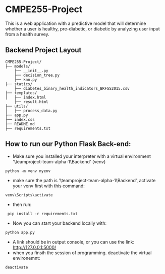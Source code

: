 # CMPE255-Project
This is a web application with a predictive model that will determine whether a user is healthy, pre-diabetic, or diabetic by analyzing user input from a health survey.

## Backend Project Layout
```
CMPE255-Project/
├── models/
    ├── __init__.py
    ├── decision_tree.py
    ├── knn.py
├── statics/
    ├── diabetes_binary_health_indicators_BRFSS2015.csv
├── templates/
│   ├── index.html
    ├── result.html
├── utils/
│   ├── process_data.py
├── app.py
├── index.css
├── README.md
├── requirements.txt
```

## How to run our Python Flask Back-end:
- Make sure you installed your interpreter with a virtual environment '<your path>\teamproject-team-alpha-1\Backend' (venv)
```
python -m venv myenv
```
- make sure the path is '<your path>\teamproject-team-alpha-1\Backend', activate your venv first with this command:
```
venv\Scripts\activate
```
- then run:
```
 pip install -r requirements.txt
```
- Now you can start your backend locally with:
```
python app.py
```
- A link should be in output console, or you can use the link: http://127.0.0.1:5000/
- when you finsih the session of programming. deactivate the virtual environemnt:
```
deactivate
```